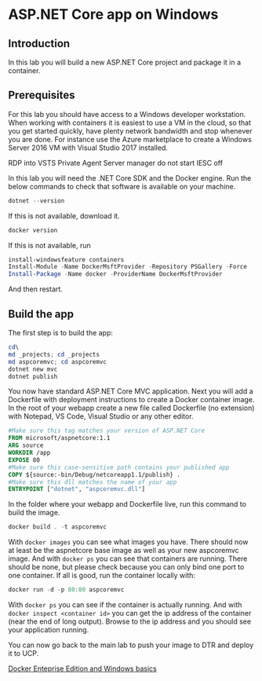 # ASP.NET Core app on Windows

## Introduction

In this lab you will build a new ASP.NET Core project and package it in a container.

## Prerequisites

For this lab you should have access to a Windows developer workstation. When working with containers it is easiest to use a VM in the cloud, so that you get started quickly, have plenty network bandwidth and stop whenever you are done. For instance use the Azure marketplace to create a Windows Server 2016 VM with Visual Studio 2017 installed.

RDP into VSTS Private Agent
Server manager do not start
IESC off

In this lab you will need the .NET Core SDK and the Docker engine. Run the below commands to check that software is available on your machine.

```powershell
dotnet --version
```

If this is not available, download it. 

```powershell
docker version
```

If this is not available, run

```powershell
install-windowsfeature containers
Install-Module -Name DockerMsftProvider -Repository PSGallery -Force
Install-Package -Name docker -ProviderName DockerMsftProvider
```

And then restart.

## Build the app

The first step is to build the app:

```powershell
cd\
md _projects; cd _projects
md aspcoremvc; cd aspcoremvc
dotnet new mvc
dotnet publish
```

You now have standard ASP.NET Core MVC application. Next you will add a Dockerfile with deployment instructions to create a Docker container image. In the root of your webapp create a new file called Dockerfile (no extension) with Notepad, VS Code, Visual Studio or any other editor.

```Dockerfile
#Make sure this tag matches your version of ASP.NET Core
FROM microsoft/aspnetcore:1.1
ARG source
WORKDIR /app
EXPOSE 80
#Make sure this case-sensitive path contains your published app
COPY ${source:-bin/Debug/netcoreapp1.1/publish} .
#Make sure this dll matches the name of your app
ENTRYPOINT ["dotnet", "aspcoremvc.dll"]
```

In the folder where your webapp and Dockerfile live, run this command to build the image.

```powershell
docker build . -t aspcoremvc
```

With `docker images` you can see what images you have. There should now at least be the aspnetcore base image as well as your new aspcoremvc image. And with `docker ps` you can see that containers are running. There should be none, but please check because you can only bind one port to one container. If all is good, run the container locally with:

```powershell
docker run -d -p 80:80 aspcoremvc
```

With `docker ps` you can see if the container is actually running. And with `docker inspect <container id>` you can get the ip address of the container (near the end of long output). Browse to the ip address and you should see your application running.

You can now go back to the main lab to push your image to DTR and deploy it to UCP.

[Docker Enteprise Edition and Windows basics](./201EEWin.md)